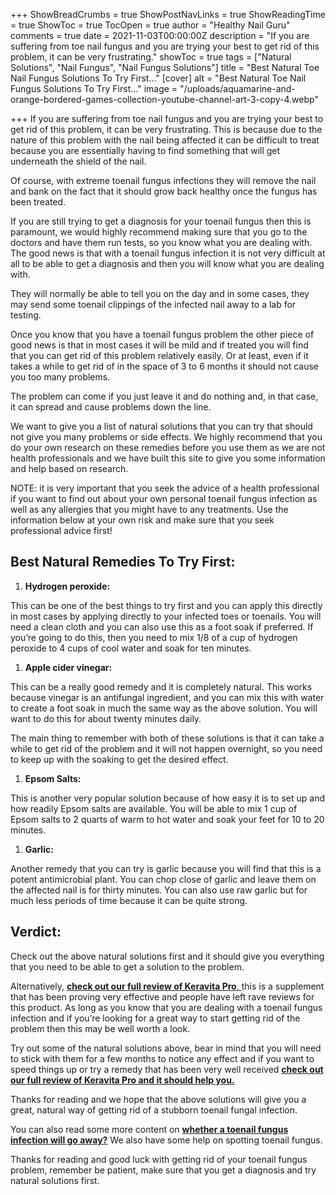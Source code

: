 +++
ShowBreadCrumbs = true
ShowPostNavLinks = true
ShowReadingTime = true
ShowToc = true
TocOpen = true
author = "Healthy Nail Guru"
comments = true
date = 2021-11-03T00:00:00Z
description = "If you are suffering from toe nail fungus and you are trying your best to get rid of this problem, it can be very frustrating."
showToc = true
tags = ["Natural Solutions", "Nail Fungus", "Nail Fungus Solutions"]
title = "Best Natural Toe Nail Fungus Solutions To Try First…"
[cover]
alt = "Best Natural Toe Nail Fungus Solutions To Try First…"
image = "/uploads/aquamarine-and-orange-bordered-games-collection-youtube-channel-art-3-copy-4.webp"

+++
If you are suffering from toe nail fungus and you are trying your best to get rid of this problem, it can be very frustrating. This is because due to the nature of this problem with the nail being affected it can be difficult to treat because you are essentially having to find something that will get underneath the shield of the nail.

Of course, with extreme toenail fungus infections they will remove the nail and bank on the fact that it should grow back healthy once the fungus has been treated.

If you are still trying to get a diagnosis for your toenail fungus then this is paramount, we would highly recommend making sure that you go to the doctors and have them run tests, so you know what you are dealing with. The good news is that with a toenail fungus infection it is not very difficult at all to be able to get a diagnosis and then you will know what you are dealing with.

They will normally be able to tell you on the day and in some cases, they may send some toenail clippings of the infected nail away to a lab for testing.

Once you know that you have a toenail fungus problem the other piece of good news is that in most cases it will be mild and if treated you will find that you can get rid of this problem relatively easily. Or at least, even if it takes a while to get rid of in the space of 3 to 6 months it should not cause you too many problems.

The problem can come if you just leave it and do nothing and, in that case, it can spread and cause problems down the line.

We want to give you a list of natural solutions that you can try that should not give you many problems or side effects. We highly recommend that you do your own research on these remedies before you use them as we are not health professionals and we have built this site to give you some information and help based on research.

NOTE: it is very important that you seek the advice of a health professional if you want to find out about your own personal toenail fungus infection as well as any allergies that you might have to any treatments. Use the information below at your own risk and make sure that you seek professional advice first!

## Best Natural Remedies To Try First:

1. **Hydrogen peroxide:**

This can be one of the best things to try first and you can apply this directly in most cases by applying directly to your infected toes or toenails. You will need a clean cloth and you can also use this as a foot soak if preferred. If you’re going to do this, then you need to mix 1/8 of a cup of hydrogen peroxide to 4 cups of cool water and soak for ten minutes.

1. **Apple cider vinegar:**

This can be a really good remedy and it is completely natural. This works because vinegar is an antifungal ingredient, and you can mix this with water to create a foot soak in much the same way as the above solution. You will want to do this for about twenty minutes daily.

The main thing to remember with both of these solutions is that it can take a while to get rid of the problem and it will not happen overnight, so you need to keep up with the soaking to get the desired effect.

1. **Epsom Salts:**

This is another very popular solution because of how easy it is to set up and how readily Epsom salts are available. You will be able to mix 1 cup of Epsom salts to 2 quarts of warm to hot water and soak your feet for 10 to 20 minutes.

1. **Garlic:**

Another remedy that you can try is garlic because you will find that this is a potent antimicrobial plant. You can chop close of garlic and leave them on the affected nail is for thirty minutes. You can also use raw garlic but for much less periods of time because it can be quite strong.

## Verdict:

Check out the above natural solutions first and it should give you everything that you need to be able to get a solution to the problem.

Alternatively, [**check out our full review of Keravita Pro**, ](https://healthynailguru.com/posts/keravita-pro-is-this-the-answer-to-toe-nail-fungus/)this is a supplement that has been proving very effective and people have left rave reviews for this product. As long as you know that you are dealing with a toenail fungus infection and if you’re looking for a great way to start getting rid of the problem then this may be well worth a look.

Try out some of the natural solutions above, bear in mind that you will need to stick with them for a few months to notice any effect and if you want to speed things up or try a remedy that has been very well received [**check out our full review of Keravita Pro and it should help you.**](https://healthynailguru.com/posts/keravita-pro-is-this-the-answer-to-toe-nail-fungus/)

Thanks for reading and we hope that the above solutions will give you a great, natural way of getting rid of a stubborn toenail fungal infection.

You can also read some more content on [**whether a toenail fungus infection will go away?**](https://healthynailguru.com/posts/will-toenail-fungus-go-away-on-it-s-own/) We also have some help on spotting toenail fungus.

Thanks for reading and good luck with getting rid of your toenail fungus problem, remember be patient, make sure that you get a diagnosis and try natural solutions first.
